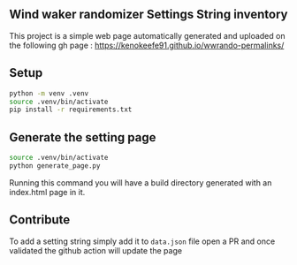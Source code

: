 Wind waker randomizer Settings String inventory
---

This project is a simple web page automatically generated and uploaded on the following gh page : https://kenokeefe91.github.io/wwrando-permalinks/

## Setup 

```bash
python -m venv .venv
source .venv/bin/activate
pip install -r requirements.txt
```

## Generate the setting page

```bash
source .venv/bin/activate
python generate_page.py
```

Running this command you will have a build directory generated with an index.html page in it.

## Contribute

To add a setting string simply add it to `data.json` file open a PR and once validated the github action will update the page
